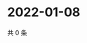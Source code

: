 # 2022-01-08

共 0 条

<!-- BEGIN WEIBO -->
<!-- 最后更新时间 Sat Jan 08 2022 00:23:11 GMT+0800 (China Standard Time) -->

<!-- END WEIBO -->
